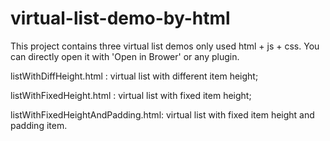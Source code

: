 # virtual-list-demo-by-html
This project contains three virtual list demos only used html + js + css. You can directly open it with 'Open in Brower' or any plugin.

listWithDiffHeight.html : virtual list with different item height;

listWithFixedHeight.html : virtual list with fixed item height;

listWithFixedHeightAndPadding.html: virtual list with fixed item height and padding item.

